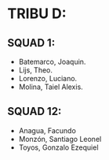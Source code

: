 # TRIBU D:

## SQUAD 1:
- Batemarco, Joaquin.
- Lijs, Theo.
- Lorenzo, Luciano.
- Molina, Taiel Alexis.

## SQUAD 12:
- Anagua, Facundo
- Monzón, Santiago Leonel
- Toyos, Gonzalo Ezequiel
